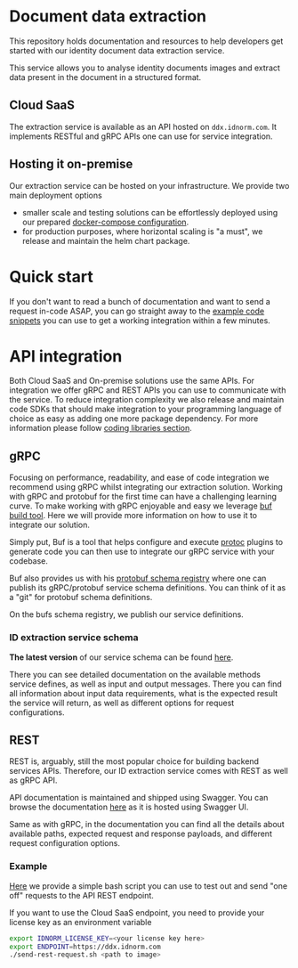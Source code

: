 # Document data extraction

This repository holds documentation and resources to help developers
get started with our identity document data extraction service.

This service allows you to analyse identity documents images
and extract data present in the document in a structured format.

## Cloud SaaS

The extraction service is available as an API hosted on `ddx.idnorm.com`. It implements RESTful and gRPC APIs one can use
for service integration.

## Hosting it on-premise

Our extraction service can be hosted on your infrastructure. We provide two main deployment options
 - smaller scale and testing solutions can be effortlessly deployed using our prepared [docker-compose configuration](onprem/docker-compose).
 - for production purposes, where horizontal scaling is "a must", we release and maintain the helm chart package.

# Quick start

If you don't want to read a bunch of documentation and want to
send a request in-code ASAP, you can go straight away to the [example
code snippets](sdk/README.md) you can use to get a working integration within a few minutes.

# API integration

Both Cloud SaaS and On-premise solutions use the same APIs. For integration
we offer gRPC and REST APIs you can use to communicate with the service. To reduce integration complexity we also
release and maintain code SDKs that should make integration to your programming language of choice as easy
as adding one more package dependency. For more information please follow [coding libraries section](sdk/README.md).

## gRPC

Focusing on performance, readability, and ease of code integration we recommend using gRPC whilst integrating our
extraction solution. Working with gRPC and protobuf for the first time can have a challenging learning curve.
To make working with gRPC enjoyable and easy we leverage [buf build tool](https://buf.build/docs/introduction). Here we will provide more information on how to use it to integrate our solution.

Simply put, Buf is a tool that helps configure and execute [protoc](https://grpc.io/docs/protoc-installation/) plugins to generate code you can then use to integrate our gRPC service with your codebase.

Buf also provides us with his [protobuf schema registry](https://buf.build/explore) where one can publish its gRPC/protobuf service schema definitions. You can think of it as a "git" for protobuf schema definitions.

On the bufs schema registry, we publish our service definitions.

### ID extraction service schema
**The latest version** of our service schema can be found [here](https://buf.build/idnorm/ddx/docs/main:proto.ddx.v1).

There you can see detailed documentation on the available methods service defines, as well as input and output messages.
There you can find all information about input data requirements, what is the expected result the service will return, as well as
different options for request configurations.

## REST

REST is, arguably, still the most popular choice for building backend services APIs. Therefore, our ID extraction service comes with REST as well as gRPC API.

API documentation is maintained and shipped using Swagger. You can browse the documentation [here](https://ddx.apidocs.idnorm.com/) as it is hosted using Swagger UI.

Same as with gRPC, in the documentation you can find all the details about available paths, expected request and response payloads, and different request configuration options.

### Example

[Here](send-rest-request.sh) we provide a simple bash script you can use to test out and send "one off" requests to the API REST endpoint.

If you want to use the Cloud SaaS endpoint, you need to provide your license key as an environment variable

```bash
export IDNORM_LICENSE_KEY=<your license key here>
export ENDPOINT=https://ddx.idnorm.com
./send-rest-request.sh <path to image>
```
